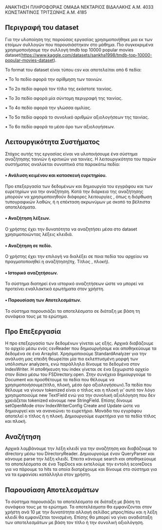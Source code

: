 ΑΝΑΚΤΗΣΗ ΠΛΗΡΟΦΟΡΙΑΣ
ΟΜΑΔΑ
ΝΕΚΤΑΡΙΟΣ ΒΙΔΑΛΑΚΗΣ Α.Μ. 4033
ΚΩΝΣΤΑΝΤΙΝΟΣ ΤΡΙΤΣΩΝΗΣ Α.Μ. 4185


## Περιγραφή του dataset

Για την υλοποίηση της παρούσας εργασίας χρησιμοποιήθηκε μια εκ των ετοίμων συλλογών που παρουσιάστηκαν στο μάθημα. Πιο συγκεκριμένα χρησιμοποιήσαμε την συλλογή tmdb top 10000 popular movies dataset(https://www.kaggle.com/datasets/sankha1998/tmdb-top-10000-popular-movies-dataset).

Το format του dataset είναι τύπου csv και αποτελείται από 6 πεδία:

•	Το 1ο πεδίο αφορά την αρίθμηση των ταινιών.

•	Το 2ο πεδίο αφορά τον τίτλο της εκάστοτε ταινίας. 

•	Το 3ο πεδίο αφορά μία σύντομη περιγραφή της ταινίας. 

•	Το 4ο πεδίο αφορά την γλώσσα ομιλίας.

•	Το 5ο πεδίο αφορά το συνολικό αριθμών αξιολογήσεων της ταινίας.

•	Το 6ο πεδίο αφορά το μέσο όρο των αξιολογήσεων.

## Λειτουργικότητα Συστήματος
Στόχος αυτής της εργασίας είναι να υλοποιήσουμε ένα σύστημα αναζήτησης ταινιών ή κριτικών για ταινίες. Η λειτουργικότητα του παρών συστήματος αναλύεται συνοπτικά στα παρακάτω πεδία:

 #### •	Ανάλυση κειμένου και κατασκευή ευρετηρίου.

Προ επεξεργασία των δεδομένων και δημιουργία του εγγράφου και των ευρετηρίων για την αναζήτηση. Κατά την διάρκεια της αναζήτησης μπορούν να χρησιμοποιηθούν διάφορες λειτουργίες , όπως η διόρθωση τυπογραφικών λαθών, ή η επέκταση ακρωνύμων με σκοπό τα βέλτιστα αποτελέσματα.

 #### •	Αναζήτηση λέξεων.

Ο χρήστης έχει την δυνατότητα να αναζητήσει μέσα στο dataset χρησιμοποιώντας λέξεις κλειδιά.

 #### •	Αναζήτηση σε πεδίο.

Ο χρήστης έχει την επιλογή να διαλέξει σε ποια πεδία του αρχείου να πραγματοποιηθεί η αναζήτηση(πχ. Τίτλος , πλοκή).

 #### •	Ιστορικό αναζητήσεων.

Το σύστημα διατηρεί ένα ιστορικό αναζητήσεων ώστε να μπορεί να προτείνει εναλλακτικά ερωτήματα στον χρήστη.

 #### •	Παρουσίαση των Αποτελεσμάτων.

Το σύστημα παρουσιάζει τα αποτελέσματα σε διάταξη με βάση τη συνάφεια τους με το ερώτημα.


## Προ Επεξεργασία

Η προ επεξεργασία των δεδομένων γίνεται ως εξής. Αρχικά διαβάζουμε το αρχείο μέσω ενός csvReader που δημιουργήσαμε και αποθηκεύουμε τα δεδομένα σε ένα Αrraylist. Χρησιμοποιούμε  StandardAnalyzer για την ανάλυση μας επειδή θεωρείται μία πιο εκλεπτυσμένη μορφή των υπόλοιπων analyzers, ενώ παράλληλα δίνουμε τα δεδομένα στον IndexWriter.
Η αποθήκευση του index γίνεται σε ένα ξεχωριστό αρχείο στον δίσκο μέσω του FSDirectory.open.
Στην συνέχεια δημιουργούμε το Document και προσθέτουμε τα πεδία που θέλουμε να χρησιμοποιήσουμε(τίτλο, πλοκή, μέσο όρο αξιολογήσεων).Τα πεδία που θέλουμε να γίνουν tokenized είναι ο τίτλος και η πλοκή γι’ αυτό τον λόγο χρησιμοποιούμε new TextField ενώ για την συνολική αξιολόγηση που δεν χρειάζεται tokenized κάνουμε new StringField. Επίσης δίνουμε setOpenMode στον IndexWriterConfig  Create and Update ώστε να δημιουργεί και να ανανεώνει το ευρετήριο. Μονάδα του εγγράφου αποτελεί ο τίτλος ή η πλοκή. Δημιουργούμε ευρετήρια για τα πεδία τίτλος και πλοκή. 

## Αναζήτηση

Αρχικά λαμβάνουμε την λέξη κλειδί για την αναζήτηση και διαβάζουμε το directory μέσω του DirectoryReader. Δημιουργούμε έναν QueryParser και κάνουμε parse την λέξη κλειδί. Έπειτα κάνουμε search και αποθηκεύουμε τα αποτελέσματα σε ένα TopDocs  και εκτελούμε την εντολή 
scoreDocs για να πάρουμε τα hits τα οποία διατρέχουμε και δίνουμε στο σύστημα για να τα εμφανίσει κατάλληλα στον χρήστη.

## Παρουσίαση Αποτελεσμάτων

Το σύστημα παρουσιάζει τα αποτελέσματα σε διάταξη με βάση τη συνάφεια τους με το ερώτημα. Τα αποτελέσματα θα εμφανίζονται στον χρήστη ανά 10 με την δυνατότητα αλλαγή σελίδας μπρος/πίσω και η λέξη κλειδί θα εμφανίζεται τονισμένη. Επίσης θα μπορεί να γίνει αναδιάταξη των αποτελεσμάτων με βάση τον τίτλο ή την συνολική αξιολόγηση.
